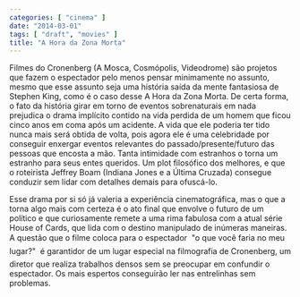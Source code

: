 ```yaml
---
categories: [ "cinema" ]
date: "2014-03-01"
tags: [ "draft", "movies" ]
title: "A Hora da Zona Morta"
---
```

Filmes do Cronenberg (A Mosca, Cosmópolis, Videodrome) são projetos
que fazem o espectador pelo menos pensar minimamente no assunto, mesmo
que esse assunto seja uma história saída da mente fantasiosa de Stephen
King, como é o caso desse A Hora da Zona Morta. De certa forma, o fato
da história girar em torno de eventos sobrenaturais em nada prejudica
o drama implícito contido na vida perdida de um homem que ficou cinco
anos em coma após um acidente. A vida que ele poderia ter tido nunca
mais será obtida de volta, pois agora ele é uma celebridade por
conseguir enxergar eventos relevantes do passado/presente/futuro das
pessoas que encosta a mão. Tanta intimidade com estranhos o torna um
estranho para seus entes queridos. Um plot filosófico dos melhores,
e que o roteirista Jeffrey Boam (Indiana Jones e a Última Cruzada)
consegue conduzir sem lidar com detalhes demais para ofuscá-lo.

Esse drama por si só já valeria a experiência cinematográfica,
mas o que a torna algo mais com certeza é o ato final que envolve o
futuro de um político e que curiosamente remete a uma rima fabulosa
com a atual série House of Cards, que lida com o destino manipulado de
inúmeras maneiras. A questão que o filme coloca para o espectador 
"o que você faria no meu lugar?"  é garantidor de um lugar especial
na filmografia de Cronenberg, um diretor que realiza trabalhos densos
sem se preocupar em confundir o espectador. Os mais espertos conseguirão
ler nas entrelinhas sem problemas.
